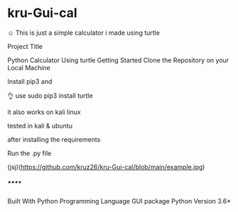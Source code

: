 # kru-Gui-cal
☺️ This is just a simple calculator i made using turtle 


Project Title

Python Calculator Using turtle
Getting Started
Clone the Repository on your Local Machine

Install pip3 and

👌 use sudo pip3 install turtle

it also works on kali linux

tested in kali & ubuntu

after installing the requirements

Run the .py file

(jsj)(https://github.com/kruz26/kru-Gui-cal/blob/main/example.jpg)
  ##### ****
Built With
Python Programming Language
GUI package
Python Version
3.6*

 
